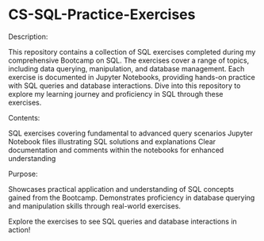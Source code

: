 # CS-SQL-Practice-Exercises

Description:

This repository contains a collection of SQL exercises completed during my comprehensive Bootcamp on SQL. The exercises cover a range of topics, including data querying, manipulation, and database management. 
Each exercise is documented in Jupyter Notebooks, providing hands-on practice with SQL queries and database interactions. Dive into this repository to explore my learning journey and proficiency in SQL through these exercises.

Contents:

SQL exercises covering fundamental to advanced query scenarios
Jupyter Notebook files illustrating SQL solutions and explanations
Clear documentation and comments within the notebooks for enhanced understanding

Purpose:

Showcases practical application and understanding of SQL concepts gained from the Bootcamp. Demonstrates proficiency in database querying and manipulation skills through real-world exercises.

Explore the exercises to see SQL queries and database interactions in action!
